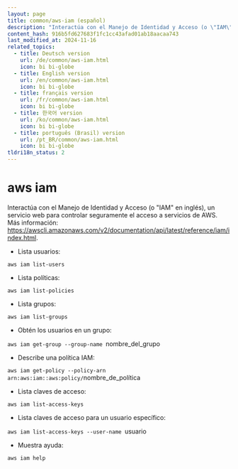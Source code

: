 ```yaml
---
layout: page
title: common/aws-iam (español)
description: "Interactúa con el Manejo de Identidad y Acceso (o \"IAM\" en inglés), un servicio web para controlar seguramente el acceso a servicios de AWS."
content_hash: 916b5fd627683f1fc1cc43afad01ab18aacaa743
last_modified_at: 2024-11-16
related_topics:
  - title: Deutsch version
    url: /de/common/aws-iam.html
    icon: bi bi-globe
  - title: English version
    url: /en/common/aws-iam.html
    icon: bi bi-globe
  - title: français version
    url: /fr/common/aws-iam.html
    icon: bi bi-globe
  - title: 한국어 version
    url: /ko/common/aws-iam.html
    icon: bi bi-globe
  - title: português (Brasil) version
    url: /pt_BR/common/aws-iam.html
    icon: bi bi-globe
tldri18n_status: 2
---
```

# aws iam

Interactúa con el Manejo de Identidad y Acceso (o "IAM" en inglés), un servicio web para controlar seguramente el acceso a servicios de AWS.
Más información: <https://awscli.amazonaws.com/v2/documentation/api/latest/reference/iam/index.html>.

- Lista usuarios:

`aws iam list-users`

- Lista políticas:

`aws iam list-policies`

- Lista grupos:

`aws iam list-groups`

- Obtén los usuarios en un grupo:

`aws iam get-group --group-name `<span class="tldr-var badge badge-pill bg-dark-lm bg-white-dm text-white-lm text-dark-dm font-weight-bold">nombre_del_grupo</span>

- Describe una política IAM:

`aws iam get-policy --policy-arn arn:aws:iam::aws:policy/`<span class="tldr-var badge badge-pill bg-dark-lm bg-white-dm text-white-lm text-dark-dm font-weight-bold">nombre_de_política</span>

- Lista claves de acceso:

`aws iam list-access-keys`

- Lista claves de acceso para un usuario específico:

`aws iam list-access-keys --user-name `<span class="tldr-var badge badge-pill bg-dark-lm bg-white-dm text-white-lm text-dark-dm font-weight-bold">usuario</span>

- Muestra ayuda:

`aws iam help`
